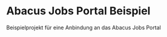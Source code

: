 Abacus Jobs Portal Beispiel
==================

Beispielprojekt für eine Anbindung an das Abacus Jobs Portal
